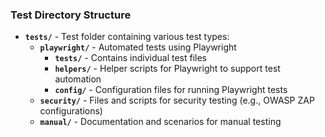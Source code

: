 ### Test Directory Structure

- **`tests/`** - Test folder containing various test types:
  - **`playwright/`** - Automated tests using Playwright
    - **`tests/`** - Contains individual test files
    - **`helpers/`** - Helper scripts for Playwright to support test automation
    - **`config/`** - Configuration files for running Playwright tests
  - **`security/`** - Files and scripts for security testing (e.g., OWASP ZAP configurations)
  - **`manual/`** - Documentation and scenarios for manual testing